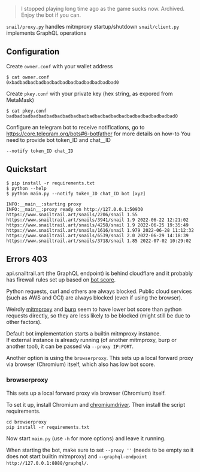 > I stopped playing long time ago as the game sucks now. Archived. Enjoy the bot if you can.

`snail/proxy.py` handles mitmproxy startup/shutdown
`snail/client.py` implements GraphQL operations

## Configuration

Create `owner.conf` with your wallet address

```
$ cat owner.conf
0xbadbadbadbadbadbadbadbadbadbadbadbadbad0
```

Create `pkey.conf` with your private key (hex string, as expored from MetaMask)

```
$ cat pkey.conf
badbadbadbadbadbadbadbadbadbadbadbadbadbadbadbadbadbadbadbadbad0
```

Configure an telegram bot to receive notifications, go to https://core.telegram.org/bots#6-botfather for more details on how-to
You need to provide bot token_ID and chat__ID
```
--notify token_ID chat_ID
```

## Quickstart

```
$ pip install -r requirements.txt
$ python --help
$ python main.py --notify token_ID chat_ID bot [xyz]

INFO:__main__:starting proxy
INFO:__main__:proxy ready on http://127.0.0.1:50930
https://www.snailtrail.art/snails/2206/snail 1.55
https://www.snailtrail.art/snails/3941/snail 1.9 2022-06-22 12:21:02
https://www.snailtrail.art/snails/4258/snail 1.9 2022-06-25 19:35:49
https://www.snailtrail.art/snails/1616/snail 1.979 2022-06-28 11:12:32
https://www.snailtrail.art/snails/6539/snail 2.0 2022-06-29 14:18:39
https://www.snailtrail.art/snails/3718/snail 1.85 2022-07-02 10:29:02
```

## Errors 403

api.snailtrail.art (the GraphQL endpoint) is behind cloudflare and it probably has firewall rules set up based on [bot score](https://developers.cloudflare.com/bots/concepts/bot-score).

Python requests, curl and others are always blocked. Public cloud services (such as AWS and OCI) are always blocked (even if using the browser).

Weirdly [mitmproxy](https://mitmproxy.org/) and [burp](https://portswigger.net/burp) seem to have lower bot score than python requests directly, so they are less likely to be blocked (might still be due to other factors).

Default bot implementation starts a builtin mitmproxy instance.  
If external instance is already running (of another mitmproxy, burp or another tool), it can be passed via `--proxy IP:PORT`.

Another option is using the `browserproxy`. This sets up a local forward proxy via browser (Chromium) itself, which also has low bot score.

### browserproxy

This sets up a local forward proxy via browser (Chromium) itself.

To set it up, install Chromium and [chromiumdriver](https://chromedriver.chromium.org/). Then install the script requirements.

```
cd browserproxy
pip install -r requirements.txt
```

Now start `main.py` (use `-h` for more options) and leave it running.

When starting the bot, make sure to set `--proxy ''` (needs to be empty so it does not start builtin mitmproxy) and `--graphql-endpoint http://127.0.0.1:8888/graphql/`.
